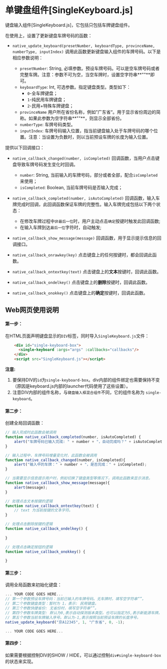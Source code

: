 
# 单键盘组件[SingleKeyboard.js]

键盘输入组件[SingleKeyboard.js]，它包括只包括车牌键盘组件。

在使用上，设置了更新键盘车牌号码的函数：

- `native_update_keyboard(presetNumber, keyboardType, provinceName, numberType, inputIndex)` 调用此函数更新键盘输入组件的车牌号码。以下是相应参数说明：

    * `presetNumber`: String, 必填参数。预设车牌号码。可以是空车牌号码或者完整车牌。注意：参数不可为空，当空车牌时，设置空字符串**""**即可。
    * `keyboardType`: Int, 可选参数。指定键盘类型。类型如下：
        - `0`-全车牌键盘；
        - `1`-纯民用车牌键盘；
        - `2`-民用+特殊车牌键盘；
    * `provinceName` 用户所在省份名称，例如”广东省“。用于显示省份周边的简称。如果此参数为空字符串**""**，则显示全部省份。

    - `numberType`: 车牌号码类型。
    - `inputIndex`: 车牌号码输入位置，指当前键盘输入处于车牌号码的哪个位置。注意：当设置为负数时，则以当前预设车牌的长度为输入位置。

提供以下回调接口：

- `native_callback_changed(number, isCompleted)` 回调函数，当用户点击键盘导致车牌号码发生变化时回调。
    * `number`: String, 当前输入的车牌号码，部分或者全部，配合`isCompleted`来使用；
    * `isCompleted`: Boolean, 当前车牌号码是否输入完成；

- `native_callback_completed(number, isAutoCompleted)` 回调函数，输入车牌完成时回调，此回调函数保证车牌的完整性。输入车牌完成包括以下两个状态：
    * 在修改车牌过程中`非最后一位`时，用户主动点击`确定`按键时触发此回调函数;
    * 在输入车牌到达`最后一位`字符时，自动触发;

- `native_callback_show_message(message)` 回调函数，用于显示提示信息的回调接口。

- `native_callback_onrawkey(key)` 点击键盘上的任何按键时，都会回调此函数。

- `native_callback_ontextkey(text)` 点击键盘上的**文本**按键时，回调此函数。

- `native_callback_ondelkey()` 点击键盘上的**删除**按键时，回调此函数。

- `native_callback_onokkey()` 点击键盘上的**确定**按键时，回调此函数。
    
## Web网页使用说明

#### 第一步：

在HTML页面声明键盘显示的`DIV`标签，同时导入`SingleKeyboard.js`文件：

```html
    <div id="single-keyboard-box">
      <single-keyboard :args="args" :callbacks="callbacks"/>
    </div>
    <script src="SingleKeyboard.js"></script>
```

**注意:**

1. 要保持DIV的`id`为`single-keyboard-box`。div内部的组件绑定也需要保持不变（原因是keyboard.js内部的launcher代码使用了这些设置）。
1. 注意DIV内部的组件名称，与`键盘输入框混合组件`不同，它的组件名称为 `single-keyboard`。

#### 第二步：

创建全局回调函数：

```javascript
// 输入完成时此函数会被调用
function native_callback_completed(number, isAutoCompleted) {
    alert("车牌号码已输入完成: " + number + "，自动完成吗？" + isAutoCompleted);
}

// 输入过程中，车牌号码增量变化时，此函数会被调用
function native_callback_changed(number, isCompleted){
    alert("输入中的车牌：" + number + "，是否完成：" + isCompleted);
}

// 当需要显示信息提示用户时，例如切换了键盘类型等情况下，调用此函数来显示消息。
function native_callback_show_message(message){
    alert(message);
}

// 处理点击文本按键的逻辑
function native_callback_ontextkey(text) {
    // text 为当前按键的文本字符。
}

// 处理点击删除按键的逻辑
function native_callback_ondelkey() {
    
}

// 处理点击确定按钮的逻辑
function native_callback_onokkey() {
    
}
```

#### 第三步：

调用全局函数来初始化键盘：

```javascript
... YOUR CODE GOES HERE...
// 第一个参数预设车牌号码：当前已输入的车牌号码。无车牌时，填写空字符串“”。
// 第二个参数键盘类型：暂时为 1，表示: 民用键盘。
// 第三个参数快捷省份: 无省份时，填写空字符串“”。
// 第四个参数车牌类型: 默认为0,表示自动探测版本类型。也可以指定为5,表示新能源车牌。
// 第五个参数当前车牌输入序号。默认为-1,表示按照当前预设车牌的长度序号。
native_update_keyboard("京A12345", 1, "广东省", 0, -1);

... YOUR CODE GOES HERE...
```

#### 第四步：

如果需要根据控制DIV的SHOW / HIDE，可以通过控制`div#single-keyboard-box`的状态来实现。

